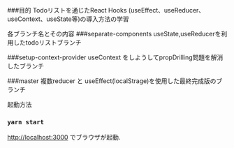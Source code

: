 
###目的
Todoリストを通じたReact Hooks (useEffect、useReducer、useContext、useState等)の導入方法の学習

各ブランチ名とその内容
###separate-components
useState,useReducerを利用したtodoリストブランチ

###setup-context-provider
useContext をしようしてpropDrilling問題を解消したブランチ

###master
複数reducer と useEffect(localStrage)を使用した最終完成版のブランチ


起動方法
### `yarn start`

[http://localhost:3000](http://localhost:3000) でブラウザが起動.